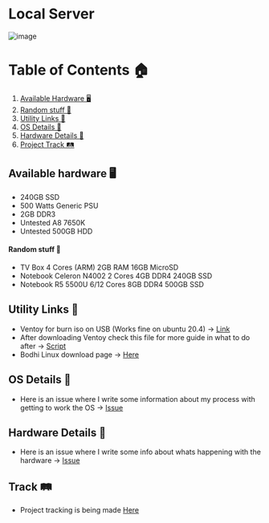 # Local Server

![image](https://github.com/jd-apprentice/HardwareLearn/assets/68082746/c32816db-c3ac-4c84-b005-9528c1ac1c0c)

# Table of Contents 🏠

1. [Available Hardware 🖥](#available-hardware-)
2. [Random stuff 🎉](#random-stuff-)
3. [Utility Links 🔗](#utility-links-)
4. [OS Details 📰](#os-details-)
5. [Hardware Details 📰](#hardware-details-)
6. [Project Track 🛤](#track-)

## Available hardware 🖥

- 240GB SSD
- 500 Watts Generic PSU
- 2GB DDR3
- Untested A8 7650K
- Untested 500GB HDD

#### Random stuff 🎉

- TV Box 4 Cores (ARM) 2GB RAM 16GB MicroSD
- Notebook Celeron N4002 2 Cores 4GB DDR4 240GB SSD
- Notebook R5 5500U 6/12 Cores 8GB DDR4 500GB SSD

## Utility Links 🔗

- Ventoy for burn iso on USB (Works fine on ubuntu 20.4) -> [Link](https://ventoy.net/en/index.html)
- After downloading Ventoy check this file for more guide in what to do after -> [Script](https://github.com/jd-apprentice/HardwareLearn/blob/main/ventoy.sh)
- Bodhi Linux download page -> [Here](https://www.bodhilinux.com/download/)

## OS Details 📰

- Here is an issue where I write some information about my process with getting to work the OS -> [Issue](https://github.com/jd-apprentice/HardwareLearn/issues/1)

## Hardware Details 📰

- Here is an issue where I write some info about whats happening with the hardware -> [Issue](https://github.com/jd-apprentice/HardwareLearn/issues/2)

## Track 🛤

- Project tracking is being made [Here](https://github.com/users/jd-apprentice/projects/4/views/1)
